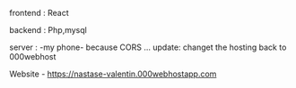frontend : React 

backend : Php,mysql

server  : -my phone- because CORS ... update: changet the hosting back to 000webhost


Website - https://nastase-valentin.000webhostapp.com